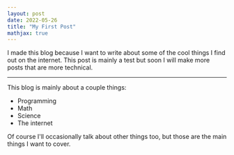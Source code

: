 ```yaml
---
layout: post
date: 2022-05-26
title: "My First Post"
mathjax: true
---
```


I made this blog because I want to write about some of the cool things I find out on the internet. This post is mainly a test but soon I will make more posts that are more technical.

-----
This blog is mainly about a couple things:

- Programming
- Math
- Science
- The internet

Of course I'll occasionally talk about other things too, but those are the main things I want to cover.
